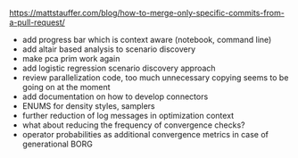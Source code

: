 https://mattstauffer.com/blog/how-to-merge-only-specific-commits-from-a-pull-request/
* add progress bar which is context aware (notebook, command line)
* add altair based analysis to scenario discovery
* make pca prim work again
* add logistic regression scenario discovery approach
* review parallelization code, too much unnecessary copying seems
  to be going on at the moment
* add documentation on how to develop connectors
* ENUMS for density styles, samplers
* further reduction of log messages in optimization context
* what about reducing the frequency of convergence checks?
* operator probabilities as additional convergence metrics in case of 
  generational BORG